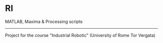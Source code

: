 # RI

MATLAB, Maxima & Processing scripts

---------------------------------------------------------------------------------
Project for the course "Industrial Robotic" (University of Rome Tor Vergata)

